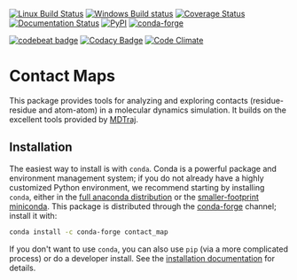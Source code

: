 [![Linux Build Status](https://travis-ci.org/dwhswenson/contact_map.svg?branch=master)](https://travis-ci.org/dwhswenson/contact_map)
[![Windows Build status](https://ci.appveyor.com/api/projects/status/em3fo96sjrg2vmcc/branch/master?svg=true)](https://ci.appveyor.com/project/dwhswenson/contact-map/branch/master)
[![Coverage Status](https://coveralls.io/repos/github/dwhswenson/contact_map/badge.svg?branch=master)](https://coveralls.io/github/dwhswenson/contact_map?branch=master)
[![Documentation Status](https://readthedocs.org/projects/contact-map/badge/?version=latest)](http://contact-map.readthedocs.io/en/latest/?badge=latest)
[![PyPI](https://img.shields.io/pypi/v/contact-map.svg)](https://pypi.python.org/pypi/contact-map/)
[![conda-forge](https://img.shields.io/conda/v/conda-forge/contact_map.svg)](https://github.com/conda-forge/contact_map-feedstock)

[![codebeat badge](https://codebeat.co/badges/c7fb604a-35a8-4ccf-afea-18d6bd494726)](https://codebeat.co/projects/github-com-dwhswenson-contact_map-master)
[![Codacy Badge](https://api.codacy.com/project/badge/Grade/f7f3cf53698e4655ac8895f13fa5dea6)](https://www.codacy.com/app/dwhswenson/contact_map?utm_source=github.com&amp;utm_medium=referral&amp;utm_content=dwhswenson/contact_map&amp;utm_campaign=Badge_Grade)
[![Code Climate](https://codeclimate.com/github/dwhswenson/contact_map/badges/gpa.svg)](https://codeclimate.com/github/dwhswenson/contact_map)

# Contact Maps

This package provides tools for analyzing and exploring contacts
(residue-residue and atom-atom) in a molecular dynamics simulation. It
builds on the excellent tools provided by [MDTraj](http://mdtraj.org).

## Installation

The easiest way to install is with `conda`. Conda is a powerful package and
environment management system; if you do not already have a highly
customized Python environment, we recommend starting by installing `conda`,
either in the [full anaconda
distribution](https://www.anaconda.com/download/) or the [smaller-footprint
miniconda](https://conda.io/miniconda.html). This package is distributed
through the [conda-forge](http://conda-forge.org) channel; install it with:

```bash
conda install -c conda-forge contact_map
```

If you don't want to use `conda`, you can also use `pip` (via a more
complicated process) or do a developer install. See the [installation
documentation](http://contact-map.readthedocs.io/en/latest/installing.html)
for details.
